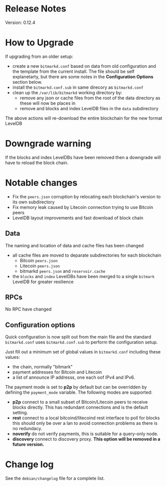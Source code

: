 # Release Notes

Version: 0.12.4

# How to Upgrade

If upgrading from an older setup:

* create a new `bitmarkd.conf` based on data from old configuration
  and the template from the current install.  The file should be self
  explanetarty, but there are some notes in the **Configuration
  Options** section below.
* install the `bitmarkd.conf.sub` in same direcory as `bitmarkd.conf`
* clean up the `/var/lib/bitmarkd` working directory by:
  + remove any json or cache files from the root of the data directory
    as these will now be places in
  + remove and blocks and index LevelDB files in the `data`
    subdirectory

The above actions will re-download the entire blockchain for the new format LevelDB


# Downgrade warning

If the blocks and index LevelDBs have been removed then a downgrade
will have to reload the block chain.


# Notable changes

* Fix the `peers.json` corruption by relocating each blockchain's
  version to its own subdirectory
* Fix memory leak caused by Litecoin connection trying to use Bitcoin
  peers
* LevelDB layout improvements and fast download of block chain

## Data

The naming and location of data and cache files has been changed

* all cache files are moved to deparate subdirectories for each blockchain
  + Bitcoin `peers.json`
  + Litecoin `peers.json`
  + bitmarkd `peers.json` and `reservoir.cache`
* the `blocks` and `index` LevelDBs have been merged to a single
  `bitmark` LevelDB for greater resilience

## RPCs

No RPC have changed

## Configuration options

Quick configuration is now split out from the main file and the
standard `bitmarkd.conf` uses `bitmarkd.conf.sub` to perform the
configuration setup.

Just fill out a minimum set of global values in `bitmarkd.conf`
including these values:

* the chain, normally "bitmark"
* payment addresses for Bitcoin and Litecoin
* a list of announce IP addresss, one each oof IPv4 and IPv6.

The payment mode is set to **p2p** by default but can be overridden by defining the `payment_mode` variable.  The following modes are supported:

* **p2p** connect to a small subset of Bitcoin/Litecoin peers to
  receive blocks directly.  This has redundant connections and is the
  default setting.
* **rest** connect to a local bitcoind/litecoind rest interface to
  poll for blocks this should only be over a lan to avoid connection problems as there is no redundacy.
* **noverify** do not verify payments, this is suitable for a query-only node.
* **discovery** connect to discovery proxy.  **This option will be removed in a future version.**


# Change log

See the `debian/changelog` file for a complete list.
